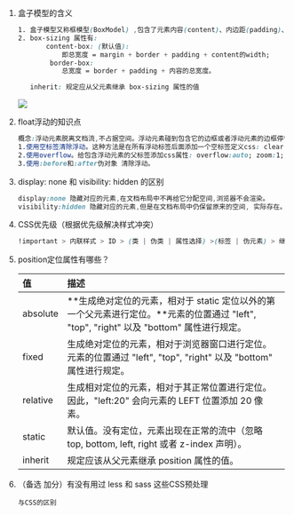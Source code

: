 1. 盒子模型的含义

   ```css
   1. 盒子模型又称框模型(BoxModel) ,包含了元素内容(content)、内边距(padding)、边框(border)、外边距(margin)几个要素;
   2. box-sizing 属性有:
          content-box: (默认值):
              即总宽度 = margin + border + padding + content的width;
          ￼border-box: 
              总宽度 = border + padding + 内容的总宽度。

      inherit: 规定应从父元素继承 box-sizing 属性的值
   ```

   ![](http://www.runoob.com/images/box-model.gif)

2. float浮动的知识点

   ```css
   概念:浮动元素脱离文档流,不占据空间。浮动元素碰到包含它的边框或者浮动元素的边框停留
   1.使用空标签清除浮动。这种方法是在所有浮动标签后面添加一个空标签定义css: clear:both. 弊端就是增加了无意义标签。
   2.使用overflow。给包含浮动元素的父标签添加css属性: overflow:auto; zoom:1; (zoom:1用于兼容IE6)。
   3.使用:before和:after伪对象 清除浮动。
   ```

3. display: none 和 visibility: hidden 的区别

   ```css
   display:none 隐藏对应的元素,在文档布局中不再给它分配空间,浏览器不会渲染。
   visibility:hidden 隐藏对应的元素,但是在文档布局中仍保留原来的空间, 实际存在。
   ```

4. CSS优先级（根据优先级解决样式冲突）

   ```css
   !important > 内联样式 > ID > (类 | 伪类 | 属性选择) >(标签 | 伪元素) > 继承 > 通配
   ```

5. position定位属性有哪些？

   | 值 | 描述 |
   | :--- | :--- |
   | absolute | **生成绝对定位的元素，相对于 static 定位以外的第一个父元素进行定位。**元素的位置通过 "left", "top", "right" 以及 "bottom" 属性进行规定。 |
   | fixed | 生成绝对定位的元素，相对于浏览器窗口进行定位。元素的位置通过 "left", "top", "right" 以及 "bottom" 属性进行规定。 |
   | relative | 生成相对定位的元素，相对于其正常位置进行定位。因此，"left:20" 会向元素的 LEFT 位置添加 20 像素。 |
   | static | 默认值。没有定位，元素出现在正常的流中（忽略 top, bottom, left, right 或者 z-index 声明）。 |
   | inherit | 规定应该从父元素继承 position 属性的值。 |

6. （备选 加分）有没有用过 less 和 sass 这些CSS预处理

   ```
   与CSS的区别
   ```





